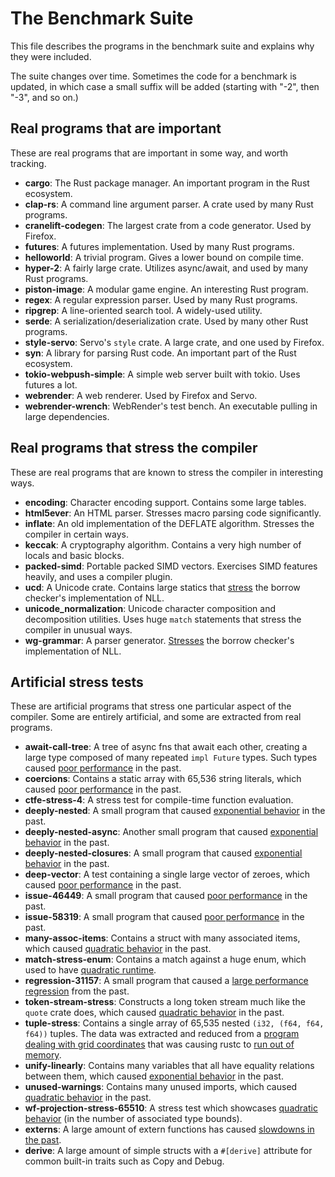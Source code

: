 # The Benchmark Suite

This file describes the programs in the benchmark suite and explains why they
were included.

The suite changes over time. Sometimes the code for a benchmark is updated, in
which case a small suffix will be added (starting with "-2", then "-3", and so
on.)

## Real programs that are important

These are real programs that are important in some way, and worth tracking.

- **cargo**: The Rust package manager. An important program in the Rust
  ecosystem.
- **clap-rs**: A command line argument parser. A crate used by many Rust
  programs.
- **cranelift-codegen**: The largest crate from a code generator. Used by
  Firefox.
- **futures**: A futures implementation. Used by many Rust programs.
- **helloworld**: A trivial program. Gives a lower bound on compile time.
- **hyper-2**: A fairly large crate. Utilizes async/await, and used by
  many Rust programs.
- **piston-image**: A modular game engine. An interesting Rust program.
- **regex**: A regular expression parser. Used by many Rust programs.
- **ripgrep**: A line-oriented search tool. A widely-used utility.
- **serde**: A serialization/deserialization crate. Used by many other
  Rust programs.
- **style-servo**: Servo's `style` crate. A large crate, and one used by
  Firefox.
- **syn**: A library for parsing Rust code. An important part of the Rust
  ecosystem.
- **tokio-webpush-simple**: A simple web server built with tokio. Uses futures
  a lot.
- **webrender**: A web renderer. Used by Firefox and Servo.
- **webrender-wrench**: WebRender's test bench. An executable pulling in large
  dependencies.

## Real programs that stress the compiler

These are real programs that are known to stress the compiler in interesting
ways.

- **encoding**: Character encoding support. Contains some large tables.
- **html5ever**: An HTML parser. Stresses macro parsing code significantly.
- **inflate**: An old implementation of the DEFLATE algorithm. Stresses the
  compiler in certain ways.
- **keccak**: A cryptography algorithm. Contains a very high number of locals
  and basic blocks.
- **packed-simd**: Portable packed SIMD vectors. Exercises SIMD features
  heavily, and uses a compiler plugin.
- **ucd**: A Unicode crate. Contains large statics that
  [stress](https://github.com/rust-lang/rust/issues/53643) the borrow checker's
  implementation of NLL.
- **unicode_normalization**: Unicode character composition and decomposition
  utilities. Uses huge `match` statements that stress the compiler in unusual
  ways.
- **wg-grammar**: A parser generator.
  [Stresses](https://github.com/rust-lang/rust/issues/58178) the borrow
  checker's implementation of NLL.

## Artificial stress tests

These are artificial programs that stress one particular aspect of the
compiler. Some are entirely artificial, and some are extracted from real
programs.

- **await-call-tree**: A tree of async fns that await each other, creating a
  large type composed of many repeated `impl Future` types. Such types caused
  [poor performance](https://github.com/rust-lang/rust/issues/65147) in the
  past.
- **coercions**: Contains a static array with 65,536 string literals, which
  caused [poor performance](https://github.com/rust-lang/rust/issues/32278) in
  the past.
- **ctfe-stress-4**: A stress test for compile-time function evaluation.
- **deeply-nested**: A small program that caused [exponential
  behavior](https://github.com/rust-lang/rust/issues/38528) in the past.
- **deeply-nested-async**: Another small program that caused [exponential
  behavior](https://github.com/rust-lang/rust/issues/75992) in the past.
- **deeply-nested-closures**: A small program that caused [exponential
  behavior](https://github.com/rust-lang/rust/issues/72408) in the past.
- **deep-vector**: A test containing a single large vector of zeroes, which
  caused [poor performance](https://github.com/rust-lang/rust/issues/20936) in
  the past.
- **issue-46449**: A small program that caused [poor
  performance](https://github.com/rust-lang/rust/issues/46449) in the past.
- **issue-58319**: A small program that caused [poor
  performance](https://github.com/rust-lang/rust/issues/58319) in the past.
- **many-assoc-items**: Contains a struct with many associated items, which
  caused [quadratic behavior](https://github.com/rust-lang/rust/issues/68957)
  in the past.
- **match-stress-enum**: Contains a match against a huge enum, which used to
  have [quadratic runtime](https://github.com/rust-lang/rust/issues/7462).
- **regression-31157**: A small program that caused a [large performance
  regression](https://github.com/rust-lang/rust/issues/31157) from the past.
- **token-stream-stress**: Constructs a long token stream much like the `quote`
  crate does, which caused [quadratic
  behavior](https://github.com/rust-lang/rust/issues/65080) in the past.
- **tuple-stress**: Contains a single array of 65,535 nested `(i32, (f64, f64,
  f64))` tuples. The data was extracted and reduced from a [program dealing
  with grid coordinates](https://github.com/urschrei/ostn15_phf) that was
  causing rustc to [run out of
  memory](https://github.com/rust-lang/rust/issues/36799).
- **unify-linearly**: Contains many variables that all have equality relations
  between them, which caused [exponential
  behavior](https://github.com/rust-lang/rust/pull/32062) in the past.
- **unused-warnings**: Contains many unused imports, which caused [quadratic
  behavior](https://github.com/rust-lang/rust/issues/43572) in the past.
- **wf-projection-stress-65510**: A stress test which showcases [quadratic
  behavior](https://github.com/rust-lang/rust/issues/65510) (in the number of
  associated type bounds).
- **externs**: A large amount of extern functions has caused [slowdowns in the past](https://github.com/rust-lang/rust/pull/78448).
- **derive**: A large amount of simple structs with a `#[derive]` attribute for common built-in traits such as Copy and Debug. 
